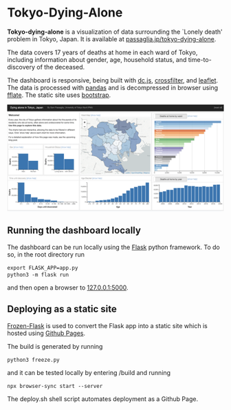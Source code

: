 # Tokyo-Dying-Alone

**Tokyo-dying-alone** is a visualization of data surrounding the `Lonely death' problem in Tokyo, Japan. It is available at [passaglia.jp/tokyo-dying-alone](http://passaglia.jp/tokyo-dying-alone).

The data covers 17 years of deaths at home in each ward of Tokyo, including information about gender, age, household status, and time-to-discovery of the deceased.

The dashboard is responsive, being built with [dc.js](https://dc-js.github.io/dc.js/), [crossfilter](https://github.com/crossfilter/crossfilter), and [leaflet](https://leafletjs.com/). The data is processed with [pandas](https://pandas.pydata.org/) and is decompressed in browser using [fflate](https://github.com/101arrowz/fflate). The static site uses [bootstrap](https://getbootstrap.com/).

[![Demo screenshot](img/dashboard.png)](http://passaglia.jp/tokyo-dying-alone)


## Running the dashboard locally

The dashboard can be run locally using the [Flask](https://flask.palletsprojects.com/en/2.0.x/) python framework. To do so, in the root directory run

```
export FLASK_APP=app.py
python3 -m flask run
```

and then open a browser to [127.0.0.1:5000](http://127.0.0.1:5000).

## Deploying as a static site

[Frozen-Flask](https://pythonhosted.org/Frozen-Flask/) is used to convert the Flask app into a static site which is hosted using [Github Pages](https://docs.github.com/ja/pages/getting-started-with-github-pages/about-github-pages).

The build is generated by running

```
python3 freeze.py 
```

and it can be tested locally by entering /build and running

``` 
npx browser-sync start --server
```

The deploy.sh shell script automates deployment as a Github Page.
